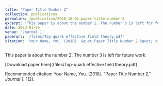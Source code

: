 ```yaml
---
title: "Paper Title Number 2"
collection: publications
permalink: /publication/2010-10-01-paper-title-number-2
excerpt: 'This paper is about the number 2. The number 3 is left for future work.'
date: 2023-01-05
venue: 'Journal 1'
paperurl: '/files/Top-quark effective field theory.pdf'
citation: 'Your Name, You. (2010). &quot;Paper Title Number 2.&quot; <i>Journal 1</i>. 1(2).'
---
```

This paper is about the number 2. The number 3 is left for future work.

[Download paper here](/files/Top-quark effective field theory.pdf)

Recommended citation: Your Name, You. (2010). "Paper Title Number 2." <i>Journal 1</i>. 1(2).

